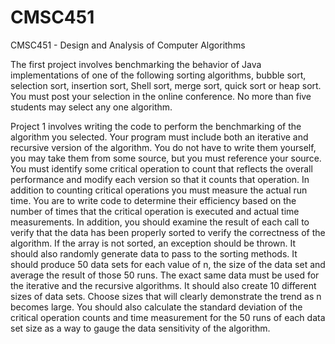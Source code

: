 # CMSC451

CMSC451 - Design and Analysis of Computer Algorithms

The first project involves benchmarking the behavior of Java implementations of one of the following sorting algorithms, bubble sort, selection sort, insertion sort, Shell sort, merge sort, quick sort or heap sort. You must post your selection in the online conference. No more than five students may select any one algorithm.

Project 1 involves writing the code to perform the benchmarking of the algorithm you selected. Your program must include both an iterative and recursive version of the algorithm. You do not have to write them yourself, you may take them from some source, but you must reference your source. You must identify some critical operation to count that reflects the overall performance and modify each version so that it counts that operation. In addition to counting critical operations you must measure the actual run time. You are to write code to determine their efficiency based on the number of times that the critical operation is executed and actual time measurements. In addition, you should examine the result of each call to verify that the data has been properly sorted to verify the correctness of the algorithm. If the array is not sorted, an exception should be thrown. It should also randomly generate data to pass to the sorting methods. It should produce 50 data sets for each value of n, the size of the data set and average the result of those 50 runs. The exact same data must be used for the iterative and the recursive algorithms. It should also create 10 different sizes of data sets. Choose sizes that will clearly demonstrate the trend as n becomes large. You should also calculate the standard deviation of the critical operation counts and time measurement for the 50 runs of each data set size as a way to gauge the data sensitivity of the algorithm.

